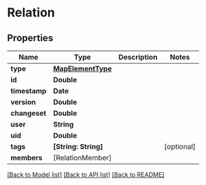 # Relation

## Properties
Name | Type | Description | Notes
------------ | ------------- | ------------- | -------------
**type** | [**MapElementType**](MapElementType.md) |  | 
**id** | **Double** |  | 
**timestamp** | **Date** |  | 
**version** | **Double** |  | 
**changeset** | **Double** |  | 
**user** | **String** |  | 
**uid** | **Double** |  | 
**tags** | **[String: String]** |  | [optional] 
**members** | [RelationMember] |  | 

[[Back to Model list]](../README.md#documentation-for-models) [[Back to API list]](../README.md#documentation-for-api-endpoints) [[Back to README]](../README.md)


